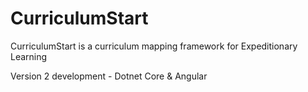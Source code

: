 # CurriculumStart
CurriculumStart is a curriculum mapping framework for Expeditionary Learning

Version 2 development - Dotnet Core & Angular
